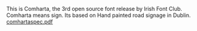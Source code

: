 This is Comharta, the 3rd open source font release by Irish Font Club.
Comharta means sign. Its based on Hand painted road signage in Dublin.
[comhartaspec.pdf](https://github.com/user-attachments/files/20188010/comhartaspec.pdf)
